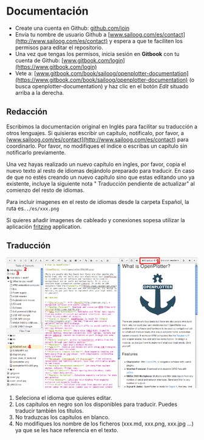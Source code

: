 # Documentación

* Create una cuenta en Github: [github.com/join](https://github.com/join)
* Envía tu nombre de usuario Github a [www.sailoog.com/es/contact](http://www.sailoog.com/es/contact) y espera a que te faciliten los permisos para editar el repositorio.
* Una vez que tengas los permisos, inicia sesión en **Gitbook** con tu cuenta de Github: [www.gitbook.com/login](https://www.gitbook.com/login)
* Vete a: [www.gitbook.com/book/sailoog/openplotter-documentation](https://www.gitbook.com/book/sailoog/openplotter-documentation) (o busca openplotter-documentation) y haz clic en el botón *Edit* situado arriba a la derecha.

## Redacción

Escribimos la documentación original en Inglés para facilitar su traducción a otros lenguajes. Si quisieras escribir un capítulo, notificalo, por favor, a [www.sailoog.com/es/contact](http://www.sailoog.com/es/contact) para coordinarlo. Por favor, no modifiques el índice o escribas un capítulo sin notificarlo previamente. 

Una vez hayas realizado un nuevo capítulo en ingles, por favor, copia el nuevo texto al resto de idiomas dejándolo preparado para traducir. En caso de que no estés creando un nuevo capítulo sino que estas editando uno ya existente, incluye la siguiente nota " Traducción pendiente de actualizar" al comienzo del resto de idiomas.

Para incluir imagenes en el resto de idiomas desde la carpeta Español, la ruta es```../es/xxx.png```

Si quieres añadir imagenes de cableado y conexiones sopesa utilizar la aplicación [fritzing](http://fritzing.org) application.

## Traducción

![](../en/translating.png)

1. Seleciona el idioma que quieres editar.
2. Los capítulos en negro son los disponibles para traducir. Puedes traducir también los títulos.
3. No traduzcas los  capítulos en blanco.
4. No modifiques los nombre de los ficheros (xxx.md, xxx.png, xxx.jpg ...) ya que se les hace referencia en el texto.